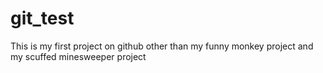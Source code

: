 # git_test
This is my first project on github other than 
my funny monkey project and my scuffed minesweeper project
